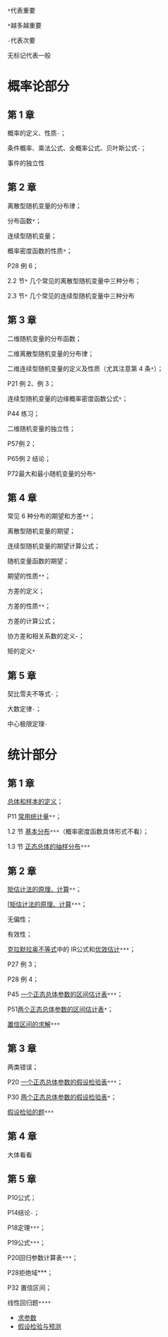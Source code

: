  `*`代表重要

`*`越多越重要 

`-`代表次要

无标记代表一般 

#  概率论部分 

## 第 1 章 

概率的定义、性质`-`；

条件概率、乘法公式、全概率公式、贝叶斯公式`-`；

事件的独立性 

## 第 2 章 

离散型随机变量的分布律；

分布函数`*`；

连续型随机变量；

概率密度函数的性质`*`；

P28 例 6； 

2.2 节`*` 几个常见的离散型随机变量中三种分布；

2.3 节`*` 几个常见的连续型随机变量中三种分布 

## 第 3 章 

二维随机变量的分布函数；

二维离散型随机变量的分布律；

二维连续型随机变量的定义及性质（尤其注意第 4 条`*`）；

P21 例 2、例 3；

连续型随机变量的边缘概率密度函数公式`*`； 

P44 练习；

二维随机变量的独立性；

P57例 2；

P65例 2 结论；

P72最大和最小随机变量的分布`*` 

## 第 4 章 

常见 6 种分布的期望和方差`**`；

离散型随机变量的期望；

连续型随机变量的期望计算公式； 

随机变量函数的期望；

期望的性质`**`；

方差的定义；

方差的性质`**`；

方差的计算公式；

协方差和相关系数的定义-；

矩的定义`*` 

## 第 5 章 

契比雪夫不等式`-`；

大数定律`-`；

中心极限定理`-`

# 统计部分 

## 第 1 章 

[总体和样本的定义](参考/总体和样本的定义.md)；

P11 [常用统计量](参考/常用统计量.md)`**`；

1.2 节 [基本分布](参考/基本分布.md)`***`（概率密度函数具体形式不看）； 

1.3 节 [正态总体的抽样分布](参考/正态总体的抽样分布.md)`*** `

## 第 2 章 

[矩估计法的原理、计算](参考/矩估计法的原理、计算.md)`**`；

[[矩估计法的原理、计算](参考/矩估计法的原理、计算.md)`***`；

无偏性；

有效性；

[克拉默拉奥不等式](参考/估计量的评价标准.md#克拉默-拉奥不等式)中的 IR公式和[优效估计](参考/估计量的评价标准.md#优效估计)`***`；

P27 例 3；

P28 例 4；

P45 [一个正态总体参数的区间估计表](参考/区间估计.md#一个正态总体参数的区间估计表)`***`；

P51[两个正态总体参数的区间估计表](参考/区间估计.md#两个正态总体参数的区间估计表)`*`；

[置信区间的求解](参考/区间估计.md)`***`

## 第 3 章 

两类错误；

P20 [一个正态总体参数的假设检验表](参考/假设检验.md#一个正态总体参数的假设检验表)`***`；

P30 [两个正态总体参数的假设检验表](参考/假设检验.md#两个正态总体参数的假设检验表)`*`；

[假设检验的题](参考/假设检验.md)`*** `

## 第 4 章 

大体看看 

## 第 5 章 

P10公式；

P14结论`-`；

P18定理`***`；

P19公式`***`；

P20回归参数计算表`***`；

P28拒绝域***； 

P32 置信区间；

线性回归题`****`
+ [求参数](参考/回归分析.md#一元线性回归模型)
+ [假设检验与预测](参考/回归分析.md#一元线性回归中的假设检验与预测)


